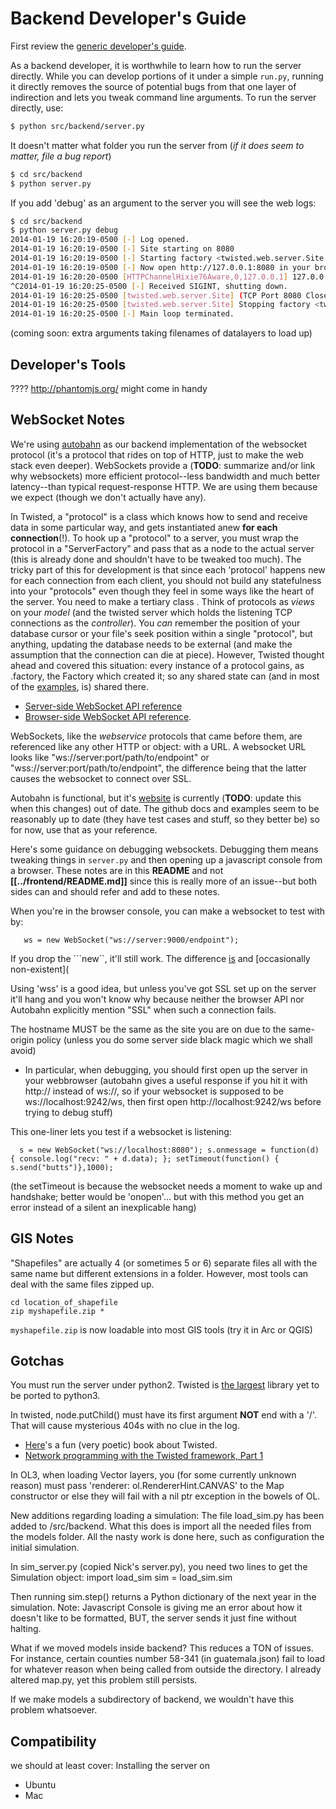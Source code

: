 # Backend Developer's Guide

First review the [generic developer's guide](../README.md).

As a backend developer, it is worthwhile to learn how to run the server directly.
While you can develop portions of it under a simple ```run.py```,
running it directly removes the source of potential bugs from that one layer of indirection
 and lets you tweak command line arguments. To run the server directly, use:
```bash
$ python src/backend/server.py
```

It doesn't matter what folder you run the server from (_if it does seem to matter, file a bug report_)
```bash
$ cd src/backend
$ python server.py
```

If you add 'debug' as an argument to the server you will see the web logs:
```bash
$ cd src/backend
$ python server.py debug
2014-01-19 16:20:19-0500 [-] Log opened.
2014-01-19 16:20:19-0500 [-] Site starting on 8080
2014-01-19 16:20:19-0500 [-] Starting factory <twisted.web.server.Site instance at 0x2e4e680>
2014-01-19 16:20:19-0500 [-] Now open http://127.0.0.1:8080 in your browser
2014-01-19 16:20:20-0500 [HTTPChannelHixie76Aware,0,127.0.0.1] 127.0.0.1 - - [19/Jan/2014:21:20:20 +0000] "GET /assets/ HTTP/1.1" 404 145 "-" "Mozilla/5.0 (X11; Linux x86_64; rv:26.0) Gecko/20100101 Firefox/26.0"
^C2014-01-19 16:20:25-0500 [-] Received SIGINT, shutting down.
2014-01-19 16:20:25-0500 [twisted.web.server.Site] (TCP Port 8080 Closed)
2014-01-19 16:20:25-0500 [twisted.web.server.Site] Stopping factory <twisted.web.server.Site instance at 0x2e4e680>
2014-01-19 16:20:25-0500 [-] Main loop terminated.
```

 (coming soon: extra arguments taking filenames of datalayers to load up)

## Developer's Tools

????
http://phantomjs.org/ might come in handy

## WebSocket Notes

We're using [autobahn](https://github.com/tavendo/AutobahnPython) as our backend implementation of the websocket protocol (it's a protocol that rides on top of HTTP, just to make the web stack even deeper).
WebSockets provide a (**TODO**: summarize and/or link why websockets) more efficient protocol--less bandwidth and much better latency--than typical request-response HTTP. We are using them because we expect (though we don't actually have any).

In Twisted, a "protocol" is a class which knows how to send and receive data in some particular way,
 and gets instantiated anew **for each connection**(!).
 To hook up a "protocol" to a server, you must wrap the protocol in a "ServerFactory" and pass that as a node to the actual server (this is already done and shouldn't have to be tweaked too much).
The tricky part of this for development is that since each 'protocol' happens new for each connection from each client,
you should not build any statefulness into your "protocols" even though they feel in some ways like the heart of the server. You need to make a tertiary class . Think of protocols as _views_ on your _model_ (and the twisted server which holds the listening TCP connections as the _controller_).
 You _can_ remember the position of your database cursor or your file's seek position within a single "protocol", but anything, updating the database needs to be external (and make the assumption that the connection can die at piece).
However, Twisted thought ahead and covered this situation: every instance of a protocol gains, as .factory, the Factory which created it; so any shared state can (and in most of the [examples](http://twistedmatrix.com/documents/current/core/examples/), is) shared there.

* [Server-side WebSocket API reference](https://github.com/tavendo/AutobahnPython/tree/master/doc)
* [Browser-side WebSocket API reference](https://developer.mozilla.org/en-US/docs/Web/API/WebSocket).

WebSockets, like the _webservice_ protocols that came before them, are referenced like any other HTTP or object: with a URL.
A websocket URL looks like "ws://server:port/path/to/endpoint" or "wss://server:port/path/to/endpoint", the difference being that the latter causes the websocket to connect over SSL.

Autobahn is functional, but it's [website](http://autobahn.ws/python/tutorials/echo/) is currently (**TODO**: update this when this changes) out of date. The github docs and examples seem to be reasonably up to date (they have test cases and stuff, so they better be) so for now, use that as your reference.

Here's some guidance on debugging websockets. Debugging them means tweaking things in ```server.py``` and then opening up
a javascript console from a browser. These notes are in this **README** and not **[[../frontend/README.md]]** since this is really more of an issue--but both sides can and should refer and add to these notes.

When you're in the browser console, you can make a websocket to test with by:
```
   ws = new WebSocket("ws://server:9000/endpoint");
```
   If you drop the ```new``, it'll still work. The difference [is](http://trephine.org/t/index.php?title=Understanding_the_JavaScript_new_keyword) and [occasionally non-existent](

Using 'wss' is a good idea, but unless you've got SSL set up on the server it'll hang and you won't know why because neither the browser API nor Autobahn explicitly mention "SSL" when such a connection fails.

The hostname MUST be the same as the site you are on due to the same-origin policy (unless you do some server side black magic which we shall avoid)
 * In particular, when debugging, you should first open up the server in your webbrowser (autobahn gives a useful response if you hit it with http:// instead of ws://, so if your websocket is supposed to be ws://localhost:9242/ws, then first open http://localhost:9242/ws before trying to debug stuff)

This one-liner lets you test if a websocket is listening:
```
  s = new WebSocket("ws://localhost:8080"); s.onmessage = function(d) { console.log("recv: " + d.data); }; setTimeout(function() { s.send("butts")},1000);
```
  (the setTimeout is because the websocket needs a moment to wake up and handshake; better would be 'onopen'... but with this method you get an error instead of a silent an inexplicable hang)

## GIS Notes

"Shapefiles" are actually 4 (or sometimes 5 or 6) separate files all with the same name but different extensions in a folder. However, most tools can deal with the same files zipped up.
```
cd location_of_shapefile
zip myshapefile.zip *
````

```myshapefile.zip``` is now loadable into most GIS tools (try it in Arc or QGIS)

## Gotchas




You must run the server under python2. Twisted is [the largest](https://wiki.python.org/moin/Python2orPython3) library yet to be ported to python3.

In twisted, node.putChild() must have its first argument **NOT** end with a '/'. That will cause mysterious 404s with no clue in the log.

* [Here](http://krondo.com/?p=1209)'s a fun (very poetic) book about Twisted.
* [Network programming with the Twisted framework, Part 1](http://www.ibm.com/developerworks/linux/library/l-twist1/index.html)

In OL3, when loading Vector layers, you (for some currently unknown reason) must pass 'renderer: ol.RendererHint.CANVAS' to the Map constructor or else they will fail with a nil ptr exception in the bowels of OL.

New additions regarding loading a simulation:
The file load_sim.py has been added to /src/backend. What this does is import all the needed files from the models folder. All the nasty
work is done here, such as configuration the initial simulation.

In sim_server.py (copied Nick's server.py), you need two lines to get the Simulation object:
import load_sim
sim = load_sim.sim

Then running sim.step() returns a Python dictionary of the next year in the simulation.
Note: Javascript Console is giving me an error about how it doesn't like to be formatted, BUT, the server sends 
it just fine without halting.

What if we moved models inside backend? This reduces a TON of issues. For instance, certain counties number 58-341 (in guatemala.json) 
fail to load for whatever reason when being called from outside the directory. I already altered map.py, yet this problem still persists.

If we make models a subdirectory of backend, we wouldn't have this problem whatsoever. 


## Compatibility

we should at least cover:
Installing the server on
* Ubuntu
* Mac
